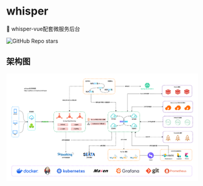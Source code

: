 # whisper

🎉 whisper-vue配套微服务后台

![GitHub Repo stars](https://img.shields.io/github/stars/codercup/unibest?style=flat&logo=github)

## 架构图

<img src="./images/whisper.png" alt="架构设计图" style="zoom:100%" />
